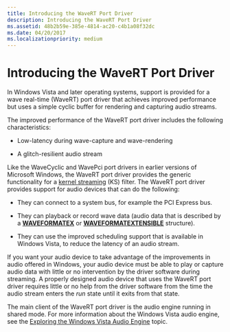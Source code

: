 ```yaml
---
title: Introducing the WaveRT Port Driver
description: Introducing the WaveRT Port Driver
ms.assetid: 48b2b59e-385e-4814-ac20-c4b1a08f32dc
ms.date: 04/20/2017
ms.localizationpriority: medium
---
```


# Introducing the WaveRT Port Driver


In Windows Vista and later operating systems, support is provided for a wave real-time (WaveRT) port driver that achieves improved performance but uses a simple cyclic buffer for rendering and capturing audio streams.

The improved performance of the WaveRT port driver includes the following characteristics:

-   Low-latency during wave-capture and wave-rendering

-   A glitch-resilient audio stream

Like the WaveCyclic and WavePci port drivers in earlier versions of Microsoft Windows, the WaveRT port driver provides the generic functionality for a [kernel streaming](../stream/kernel-streaming.md) (KS) filter. The WaveRT port driver provides support for audio devices that can do the following:

-   They can connect to a system bus, for example the PCI Express bus.

-   They can playback or record wave data (audio data that is described by a [**WAVEFORMATEX**](/windows/desktop/api/mmreg/ns-mmreg-twaveformatex) or [**WAVEFORMATEXTENSIBLE**](/windows-hardware/drivers/ddi/ksmedia/ns-ksmedia-waveformatextensible) structure).

-   They can use the improved scheduling support that is available in Windows Vista, to reduce the latency of an audio stream.

If you want your audio device to take advantage of the improvements in audio offered in Windows, your audio device must be able to play or capture audio data with little or no intervention by the driver software during streaming. A properly designed audio device that uses the WaveRT port driver requires little or no help from the driver software from the time the audio stream enters the *run* state until it exits from that state.

The main client of the WaveRT port driver is the audio engine running in shared mode. For more information about the Windows Vista audio engine, see the [Exploring the Windows Vista Audio Engine](exploring-the-windows-vista-audio-engine.md) topic.

 

